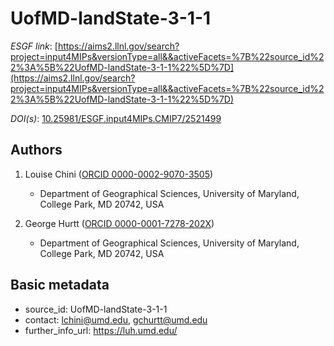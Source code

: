 # UofMD-landState-3-1-1

*ESGF link*: [https://aims2.llnl.gov/search?project=input4MIPs&versionType=all&&activeFacets=%7B%22source_id%22%3A%5B%22UofMD-landState-3-1-1%22%5D%7D](https://aims2.llnl.gov/search?project=input4MIPs&versionType=all&&activeFacets=%7B%22source_id%22%3A%5B%22UofMD-landState-3-1-1%22%5D%7D)

*DOI(s)*: [10.25981/ESGF.input4MIPs.CMIP7/2521499](https://doi.org/10.25981/ESGF.input4MIPs.CMIP7/2521499)

## Authors

1. Louise Chini ([ORCID 0000-0002-9070-3505](https://orcid.org/0000-0002-9070-3505))
    - Department of Geographical Sciences, University of Maryland, College Park, MD 20742, USA

2. George Hurtt ([ORCID 0000-0001-7278-202X](https://orcid.org/0000-0001-7278-202X))
    - Department of Geographical Sciences, University of Maryland, College Park, MD 20742, USA


## Basic metadata

- source_id: UofMD-landState-3-1-1
- contact: lchini@umd.edu, gchurtt@umd.edu
- further_info_url: https://luh.umd.edu/